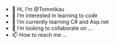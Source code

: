 - 👋 Hi, I’m @Tommikau
- 👀 I’m interested in learning to code
- 🌱 I’m currently learning C# and Asp.net
- 💞️ I’m looking to collaborate on ...
- 📫 How to reach me ...

<!---
Tommikau/Tommikau is a ✨ special ✨ repository because its `README.md` (this file) appears on your GitHub profile.
You can click the Preview link to take a look at your changes.
--->
